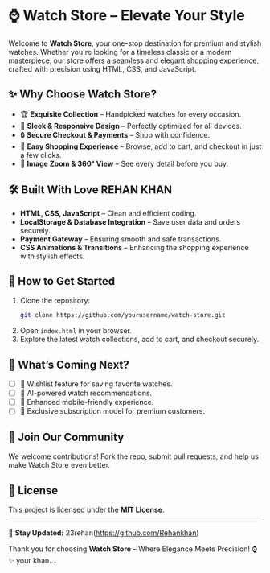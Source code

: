 # ⌚ Watch Store – Elevate Your Style


Welcome to **Watch Store**, your one-stop destination for premium and stylish watches. Whether you're looking for a timeless classic or a modern masterpiece, our store offers a seamless and elegant shopping experience, crafted with precision using HTML, CSS, and JavaScript.

## ✨ Why Choose Watch Store?

- 🏆 **Exquisite Collection** – Handpicked watches for every occasion.
- 📱 **Sleek & Responsive Design** – Perfectly optimized for all devices.
- 🔒 **Secure Checkout & Payments** – Shop with confidence.
- 🛒 **Easy Shopping Experience** – Browse, add to cart, and checkout in just a few clicks.
- 🔎 **Image Zoom & 360° View** – See every detail before you buy.

## 🛠️ Built With Love REHAN KHAN

- **HTML, CSS, JavaScript** – Clean and efficient coding.
- **LocalStorage & Database Integration** – Save user data and orders securely.
- **Payment Gateway** – Ensuring smooth and safe transactions.
- **CSS Animations & Transitions** – Enhancing the shopping experience with stylish effects.

## 🚀 How to Get Started

1. Clone the repository:
   ```sh
   git clone https://github.com/yourusername/watch-store.git
   ```
2. Open `index.html` in your browser.
3. Explore the latest watch collections, add to cart, and checkout securely.

## 📅 What’s Coming Next?

- [ ] 💖 Wishlist feature for saving favorite watches.
- [ ] 🧠 AI-powered watch recommendations.
- [ ] 📱 Enhanced mobile-friendly experience.
- [ ] 🎁 Exclusive subscription model for premium customers.

## 🤝 Join Our Community

We welcome contributions! Fork the repo, submit pull requests, and help us make Watch Store even better.

## 📜 License

This project is licensed under the **MIT License**.

---

🔗 **Stay Updated:** 23rehan(https://github.com/Rehankhan)

Thank you for choosing **Watch Store** – Where Elegance Meets Precision! ⌚✨ your khan....
